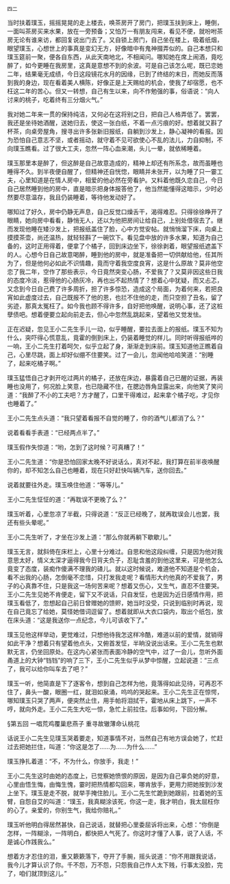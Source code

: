     四二 

   当时扶着璞玉，摇摇晃晃的走上楼去，唤茶房开了房门，把璞玉扶到床上，睡倒，一面叫茶房买来水果，放在一旁预备；又怕万一有朋友闯来，看见不便，就吩咐茶房无论有谁来访，都回复说出门去了。又自锁上房门，自己坐在楼上，吸着纸烟，眼望璞玉，心想世上的事真是变幻无方，好像暗中有鬼神掇弄似的。自己本想只和璞玉筵前一聚，便各自东西，从此天南地北，不相闻问。哪知她在席上闹酒，竟吃醉了，如今更睡在我房里，这真是意想不到的余波。可是自己该怎么呢，既已恋她二年，结果毫无成绩，今日这段镜花水月的因缘，已到了终结的末日，而她反而落到我的身边，现在看着美人横陈，好像正是上天赐给的机会，使我了却宿愿，也不枉这二年的苦心。但又一转想，自己有生以来，向不作勉强的事，俗语说：“向人讨来的桃子，吃着终有三分烟火气。”

   我对她二年来一贯的保持纯洁，又何必在这将别之日，把自己人格弄低了。罢罢，我还是坐待她酒醒，送她归去，使这一张白纸，不着一点污痕的好。想着就又斟了杯茶，向桌旁屋角，搜寻出许多张新旧报纸，自躺到沙发上，静心凝神的看报。因为恐怕自己意志不坚，或者摇动，就守着不见可欲使心不乱的法儿，力自抑制，不向璞玉瞧看。过了很大工夫，忽然一阵心血来潮，头儿一晕，就依稀睡着。

   璞玉那里本是醉了，但这醉是自己故意造成的，精神上却还有所系念，故而虽睡也睡得不久。到半夜便自醒了，但精神还自恍惚，眼睛并未张开，以为睡了只一霎工夫，心里知道是在情人房中，相爱的他必然在旁看护。又料着他既久恋自己，今日自己居然睡到他的房中，直是暗示把身体报答他了，他当然能懂得这暗示，少时必然要尽意温存，我且仍装睡着，等待他发动好了。

   哪知过了好久，房中仍静无声息，自己反觉口燥舌干，渴得难忍。只得徐徐睁开了眼睛，她向房中看看，静悄无人，还以为他把房间让给自己，上别处借宿去了。继而发现他睡在矮沙发上，把报纸盖住了脸，心中方觉安帖。就悄悄溜下床，向桌上摸摸茶壶，尚还温热，就轻轻斟了一碗饮下。看见盘中放的许多水果，知道为自己备的，这时正用得着，便拿了个橘子，回到床边坐下，徐徐剥着，眼望报纸遮盖下的人。心想今日自己故意喝醉，睡到他的房中，就是准备把一切供献给他，任其所为了，但是他何必如此不识情趣，竟而守着我空度良宵，这是什么原故？莫非他空恋了我二年，空作了那些表示，今日竟然突变心肠，不爱我了？又莫非因这些日我的态度冷淡，惹得他的心肠灰冷，再也出不起热情了？想着心中犹疑，而又忐忑，又念到今日自己费了许多周折，担了许多惊恐，造成这个局面，为着何来，若把良宵如此虚度过去，自己既报不了他的恩，也拦不住他的走，而只空担了丑名，留了劣迹，那真太冤枉了。如今我也顾不得许多，自好把他唤醒，说明心事，还了这桩孽债吧。想着便要立起向前走去，但心中忽然乱跳起来，望着他又觉发怯。

   正在迟疑，忽见王小二先生手儿一动，似乎睡醒，要拉去面上的报纸。璞玉不知为什么，突吓得心慌意乱，竟霍的倒到床上，仍装着睡觉的样儿。同时听得报纸哗的一响，王小二先生打着呵欠，似乎立起了身，渐渐走到床前。璞玉知道他正瞧着自己，心里尽跳，面上却好似绷不住要笑。过了一会儿，忽闻他哈哈笑道：“别睡了，起来吃橘子啊。”

   璞玉猛悟自己才剥开吃过两片的橘子，还放在床边，暴露着自己已醒的证据，再装睡也没用了，何况脸上笑意，也已隐藏不住，在腮边唇角显露出来，向他笑了笑问道：“我醉了不小的工夫吧？方才醒了，口里干得难过，起来拿个橘子吃，才见你也睡着了。”

   王小二先生点头道：“我只望着看报不自觉的睡了，你的酒气儿都消了么？”

   说着看看手表道：“已经两点半了。”

   璞玉假作失惊道：“哟，怎到了这时候？可真糟了！”

   王小二先生道：“你是恐怕回家太晚不好说话么，真对不起，我打算在前半夜唤醒你的，却不知怎么自己也睡着，现在只好赶快叫辆汽车，送你回去。”

   说着就要往外走。璞玉唤住他道：“等等儿。”

   王小二先生怔怔的道：“再耽误不更晚了么？”

   璞玉听着，心里忽凉了半截，只得说道：“反正已经晚了，就再耽误会儿也罢，我还有些头晕呢。”

   王小二先生听了，才坐在沙发上道：“那么你就再躺下歇歇儿。”

   璞玉无言，就斜倚在床栏上，心里十分难过。自思和他这段纠缠，只是因为他对我意思太好，情义太深才逼得我今日背夫负子，忍耻含羞的到他这里来，可是他怎么竟变了态度，装痴作傻满不理我的碴儿。就以这时候说，难道他不知道是个机会，看不出我的心肠，怎倒毫不恋惜，只打发我走呢？看情形大约他真的不爱我了，男子的心真靠不住，只是我这一场何苦来呢？想着又伤心，又生气，直忍不住要哭。王小二先生见她不肯便走，留下又不说话，只自发怔，也是因为近日感情作用，把璞玉看低了，忽想起自己前日曾赠她的馈赆，她当时没受，只说到临别时再说，现在自己竟忘了给她，莫怪她借词逗留了。想着就即从大衣口袋内，取出个纸包，放在床头道：“这是我送你一点纪念，今儿可该收下了。”

   璞玉见他这样举动，更觉难过，只想他待我怎这样冷酷，难道以前的爱情，就销得如此干净？想着只有望着他点头，又俯首发怔，半晌没说出话来。王小二先生也默默无言，仍坐回原处。在这内心紧张而表面冷静的空气中，过了一会儿，忽听外面甬道上的大钟“铛铛”的响了三下，王小二先生似乎从梦中惊醒，立起说道：“三点了，我可以给你叫车去了吧？”

   璞玉一听，他简直是下了逐客令，想到自己怎样为他，竟落得如此见待，可再忍不住了，鼻头一酸，眼圈一红，就泪如泉涌，呜呜的哭起来。王小二先生正在惊愕，哪知璞玉只哭了两声，便突然止住，用手帕将泪拭干，霍地从床上跳下，一声不哼，就向外走。王小二先生大吃一惊，急忙上前拉住。后事如何，下回分解。

   §第五回 一唱荒鸡覆巢悲燕子 重寻故辙薄命认桃花

   话说王小二先生见璞玉哭着要走，知道事情不对，当然自己有地方误会她了，忙赶过去把她拦住，叫道：“你这是怎了……为……为什么……”

   璞玉挣扎着道：“不，不为什么，你放手，我走！”

   王小二先生这时由她的态度上，已觉察她愤恨的原因，是因为自己辜负她的好意，心里由悟生悔，由悔生愧，霎时把热情都勾回来，哪肯放手，更用力把她按到沙发上坐下。璞玉是走不脱，就举手掩住脸儿。王小二先生忙跪到她跟前，拉着她的玉臂，自怨自艾的叫道：“璞玉，我真糊涂该死，你这一走，我才明白，我太屈枉你的心了。亲爱的，你别生气，我给你赔礼。”

   璞玉听他明白得居然甚快，自己说话，就替把心里委屈诉将出来，心想：“你倒是怎样，一阵糊涂，一阵明白，都快把人气死了。你这时才懂了人事，说了人话，不是诚心作践我么。”

   想着方才忍住的泪，重又簌簌落下，夺开了手腕，摇头说道：“你不用跟我说话，我今儿才算认识了你。千不怨，万不怨，只怨我自己作人太下贱，行事太没脸，完了，咱们就顶到这儿。”

